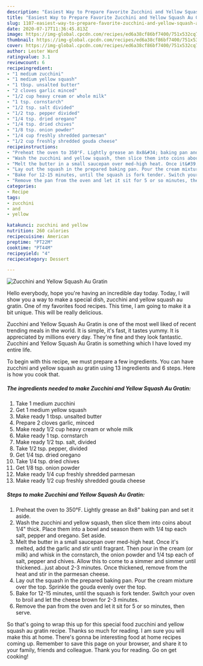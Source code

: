 ```yaml
---
description: "Easiest Way to Prepare Favorite Zucchini and Yellow Squash Au Gratin"
title: "Easiest Way to Prepare Favorite Zucchini and Yellow Squash Au Gratin"
slug: 1107-easiest-way-to-prepare-favorite-zucchini-and-yellow-squash-au-gratin
date: 2020-07-17T11:36:45.813Z
image: https://img-global.cpcdn.com/recipes/ed6a38cf86bf7400/751x532cq70/zucchini-and-yellow-squash-au-gratin-recipe-main-photo.jpg
thumbnail: https://img-global.cpcdn.com/recipes/ed6a38cf86bf7400/751x532cq70/zucchini-and-yellow-squash-au-gratin-recipe-main-photo.jpg
cover: https://img-global.cpcdn.com/recipes/ed6a38cf86bf7400/751x532cq70/zucchini-and-yellow-squash-au-gratin-recipe-main-photo.jpg
author: Lester Ward
ratingvalue: 3.1
reviewcount: 6
recipeingredient:
- "1 medium zucchini"
- "1 medium yellow squash"
- "1 tbsp. unsalted butter"
- "2 cloves garlic minced"
- "1/2 cup heavy cream or whole milk"
- "1 tsp. cornstarch"
- "1/2 tsp. salt divided"
- "1/2 tsp. pepper divided"
- "1/4 tsp. dried oregano"
- "1/4 tsp. dried chives"
- "1/8 tsp. onion powder"
- "1/4 cup freshly shredded parmesan"
- "1/2 cup freshly shredded gouda cheese"
recipeinstructions:
- "Preheat the oven to 350°F. Lightly grease an 8x8&#34; baking pan and set it aside."
- "Wash the zucchini and yellow squash, then slice them into coins about 1/4&#34; thick. Place them into a bowl and season them with 1/4 tsp each salt, pepper and oregano. Set aside."
- "Melt the butter in a small saucepan over med-high heat. Once it&#39;s melted, add the garlic and stir until fragrant. Then pour in the cream (or milk) and whisk in the cornstarch, the onion powder and 1/4 tsp each of salt, pepper and chives. Allow this to come to a simmer and simmer until thickened...just about 2-3 minutes. Once thickened, remove from the heat and stir in the parmesan cheese."
- "Lay out the squash in the prepared baking pan. Pour the cream mixture over the top. Sprinkle the gouda evenly over the top."
- "Bake for 12-15 minutes, until the squash is fork tender. Switch your oven to broil and let the cheese brown for 2-3 minutes."
- "Remove the pan from the oven and let it sit for 5 or so minutes, then serve."
categories:
- Recipe
tags:
- zucchini
- and
- yellow

katakunci: zucchini and yellow 
nutrition: 260 calories
recipecuisine: American
preptime: "PT22M"
cooktime: "PT44M"
recipeyield: "4"
recipecategory: Dessert

---
```



![Zucchini and Yellow Squash Au Gratin](https://img-global.cpcdn.com/recipes/ed6a38cf86bf7400/751x532cq70/zucchini-and-yellow-squash-au-gratin-recipe-main-photo.jpg)

Hello everybody, hope you're having an incredible day today. Today, I will show you a way to make a special dish, zucchini and yellow squash au gratin. One of my favorites food recipes. This time, I am going to make it a bit unique. This will be really delicious.

Zucchini and Yellow Squash Au Gratin is one of the most well liked of recent trending meals in the world. It is simple, it's fast, it tastes yummy. It is appreciated by millions every day. They're fine and they look fantastic. Zucchini and Yellow Squash Au Gratin is something which I have loved my entire life.




To begin with this recipe, we must prepare a few ingredients. You can have zucchini and yellow squash au gratin using 13 ingredients and 6 steps. Here is how you cook that.

<!--inarticleads1-->

##### The ingredients needed to make Zucchini and Yellow Squash Au Gratin:

1. Take 1 medium zucchini
1. Get 1 medium yellow squash
1. Make ready 1 tbsp. unsalted butter
1. Prepare 2 cloves garlic, minced
1. Make ready 1/2 cup heavy cream or whole milk
1. Make ready 1 tsp. cornstarch
1. Make ready 1/2 tsp. salt, divided
1. Take 1/2 tsp. pepper, divided
1. Get 1/4 tsp. dried oregano
1. Take 1/4 tsp. dried chives
1. Get 1/8 tsp. onion powder
1. Make ready 1/4 cup freshly shredded parmesan
1. Make ready 1/2 cup freshly shredded gouda cheese




<!--inarticleads2-->

##### Steps to make Zucchini and Yellow Squash Au Gratin:

1. Preheat the oven to 350°F. Lightly grease an 8x8&#34; baking pan and set it aside.
1. Wash the zucchini and yellow squash, then slice them into coins about 1/4&#34; thick. Place them into a bowl and season them with 1/4 tsp each salt, pepper and oregano. Set aside.
1. Melt the butter in a small saucepan over med-high heat. Once it&#39;s melted, add the garlic and stir until fragrant. Then pour in the cream (or milk) and whisk in the cornstarch, the onion powder and 1/4 tsp each of salt, pepper and chives. Allow this to come to a simmer and simmer until thickened...just about 2-3 minutes. Once thickened, remove from the heat and stir in the parmesan cheese.
1. Lay out the squash in the prepared baking pan. Pour the cream mixture over the top. Sprinkle the gouda evenly over the top.
1. Bake for 12-15 minutes, until the squash is fork tender. Switch your oven to broil and let the cheese brown for 2-3 minutes.
1. Remove the pan from the oven and let it sit for 5 or so minutes, then serve.




So that's going to wrap this up for this special food zucchini and yellow squash au gratin recipe. Thanks so much for reading. I am sure you will make this at home. There's gonna be interesting food at home recipes coming up. Remember to save this page on your browser, and share it to your family, friends and colleague. Thank you for reading. Go on get cooking!
